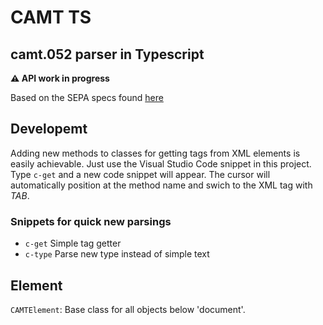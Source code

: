 # CAMT TS
## camt.052 parser in Typescript

**:warning: API work in progress**

Based on the SEPA specs found [here](http://www.ebics.de/spezifikation/dfue-abkommen-anlage-3-formatstandards/)

## Developemt

Adding new methods to classes for getting tags from XML elements is easily achievable. Just use the Visual Studio Code snippet in this project. Type `c-get` and a new code snippet will appear. The cursor will automatically position at the method name and swich to the XML tag with *TAB*.

### Snippets for quick new parsings

* `c-get` Simple tag getter
* `c-type` Parse new type instead of simple text

## Element

`CAMTElement`: Base class for all objects below 'document'.
